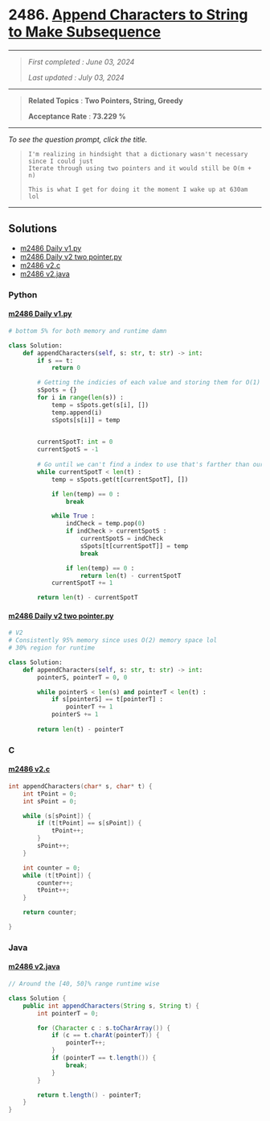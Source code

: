 # 2486. [Append Characters to String to Make Subsequence](<https://leetcode.com/problems/append-characters-to-string-to-make-subsequence>)

------

> *First completed : June 03, 2024*
>
> *Last updated : July 03, 2024*


------

> **Related Topics** : **Two Pointers, String, Greedy**
>
> **Acceptance Rate** : **73.229 %**


------

*To see the question prompt, click the title.*

> ```
> I'm realizing in hindsight that a dictionary wasn't necessary since I could just
> Iterate through using two pointers and it would still be O(m + n)
> 
> This is what I get for doing it the moment I wake up at 630am lol
> ```

------

## Solutions

- [m2486 Daily v1.py](<../my-submissions/m2486 Daily v1.py>)
- [m2486 Daily v2 two pointer.py](<../my-submissions/m2486 Daily v2 two pointer.py>)
- [m2486 v2.c](<../my-submissions/m2486 v2.c>)
- [m2486 v2.java](<../my-submissions/m2486 v2.java>)
### Python
#### [m2486 Daily v1.py](<../my-submissions/m2486 Daily v1.py>)
```Python
# bottom 5% for both memory and runtime damn

class Solution:
    def appendCharacters(self, s: str, t: str) -> int:
        if s == t:
            return 0

        # Getting the indicies of each value and storing them for O(1) lookups
        sSpots = {}
        for i in range(len(s)) :
            temp = sSpots.get(s[i], [])
            temp.append(i)
            sSpots[s[i]] = temp
        

        currentSpotT: int = 0
        currentSpotS = -1
    
        # Go until we can't find a index to use that's farther than our current spot
        while currentSpotT < len(t) :
            temp = sSpots.get(t[currentSpotT], [])

            if len(temp) == 0 :
                break

            while True :
                indCheck = temp.pop(0)
                if indCheck > currentSpotS :
                    currentSpotS = indCheck
                    sSpots[t[currentSpotT]] = temp
                    break

                if len(temp) == 0 :
                    return len(t) - currentSpotT
            currentSpotT += 1

        return len(t) - currentSpotT

```

#### [m2486 Daily v2 two pointer.py](<../my-submissions/m2486 Daily v2 two pointer.py>)
```Python
# V2
# Consistently 95% memory since uses O(2) memory space lol
# 30% region for runtime

class Solution:
    def appendCharacters(self, s: str, t: str) -> int:
        pointerS, pointerT = 0, 0

        while pointerS < len(s) and pointerT < len(t) :
            if s[pointerS] == t[pointerT] :
                pointerT += 1
            pointerS += 1
        
        return len(t) - pointerT

```

### C
#### [m2486 v2.c](<../my-submissions/m2486 v2.c>)
```C
int appendCharacters(char* s, char* t) {
    int tPoint = 0;
    int sPoint = 0;

    while (s[sPoint]) {
        if (t[tPoint] == s[sPoint]) {
            tPoint++;
        }
        sPoint++;
    }

    int counter = 0;
    while (t[tPoint]) {
        counter++;
        tPoint++;
    }

    return counter;

}
```

### Java
#### [m2486 v2.java](<../my-submissions/m2486 v2.java>)
```Java
// Around the [40, 50]% range runtime wise

class Solution {
    public int appendCharacters(String s, String t) {
        int pointerT = 0;

        for (Character c : s.toCharArray()) {
            if (c == t.charAt(pointerT)) {
                pointerT++;
            }
            if (pointerT == t.length()) {
                break;
            }
        }

        return t.length() - pointerT;
    }
}
```

